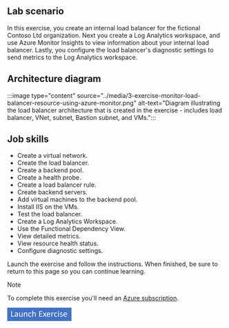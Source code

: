 ## Lab scenario
In this exercise, you create an internal load balancer for the fictional Contoso Ltd organization. Next you create a Log Analytics workspace, and use Azure Monitor Insights to view information about your internal load balancer. Lastly, you configure the load balancer's diagnostic settings to send metrics to the Log Analytics workspace.

## Architecture diagram

:::image type="content" source="../media/3-exercise-monitor-load-balancer-resource-using-azure-monitor.png" alt-text="Diagram illustrating the load balancer architecture that is created in the exercise - includes load balancer, VNet, subnet, Bastion subnet, and VMs.":::

## Job skills

- Create a virtual network.
- Create the load balancer.
- Create a backend pool.
- Create a health probe.
- Create a load balancer rule.
- Create backend servers.
- Add virtual machines to the backend pool.
- Install IIS on the VMs.
- Test the load balancer.
- Create a Log Analytics Workspace.
- Use the Functional Dependency View.
- View detailed metrics.
- View resource health status.
- Configure diagnostic settings.

Launch the exercise and follow the instructions. When finished, be sure to return to this page so you can continue learning.

> [!NOTE]
> To complete this exercise you'll need an [Azure subscription](https://azure.microsoft.com/free/).

[![Button to launch exercise.](../media/launch-exercise.png)](https://microsoftlearning.github.io/AZ-700-Designing-and-Implementing-Microsoft-Azure-Networking-Solutions/Instructions/Exercises/M08-Unit%203%20Monitor%20a%20load%20balancer%20resource%20using%20Azure%20Monitor.html)
